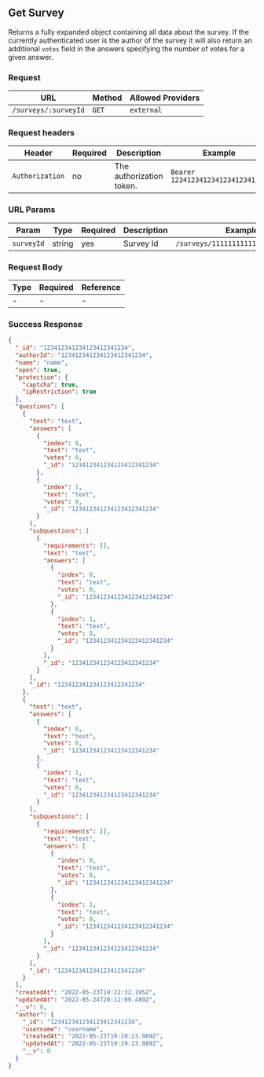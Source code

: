 ## Get Survey

Returns a fully expanded object containing all data about the survey.
If the currently authenticated user is the author of the survey it will also return an additional `votes` field in the answers specifying the number of votes for a given answer.

### Request

| URL                  | Method | Allowed Providers |
| -------------------- | ------ | ----------------- |
| `/surveys/:surveyId` | `GET`  | `external`        |

### Request headers

| Header          | Required | Description              | Example                           |
| --------------- | -------- | ------------------------ | --------------------------------- |
| `Authorization` | no       | The authorization token. | `Bearer 123412341234123412341234` |

### URL Params

| Param      | Type   | Required | Description | Example                             |
| ---------- | ------ | -------- | ----------- | ----------------------------------- |
| `surveyId` | string | yes      | Survey Id   | `/surveys/111111111111111111111111` |

### Request Body

| Type | Required | Reference |
| ---- | -------- | --------- |
| -    | -        | -         |

### Success Response

```json
{
  "_id": "123412341234123412341234",
  "authorId": "123412341234123412341234",
  "name": "name",
  "open": true,
  "protection": {
    "captcha": true,
    "ipRestriction": true
  },
  "questions": [
    {
      "text": "text",
      "answers": [
        {
          "index": 0,
          "text": "text",
          "votes": 0,
          "_id": "123412341234123412341234"
        },
        {
          "index": 1,
          "text": "text",
          "votes": 0,
          "_id": "123412341234123412341234"
        }
      ],
      "subquestions": [
        {
          "requirements": [],
          "text": "text",
          "answers": [
            {
              "index": 0,
              "text": "text",
              "votes": 0,
              "_id": "123412341234123412341234"
            },
            {
              "index": 1,
              "text": "text",
              "votes": 0,
              "_id": "123412341234123412341234"
            }
          ],
          "_id": "123412341234123412341234"
        }
      ],
      "_id": "123412341234123412341234"
    },
    {
      "text": "text",
      "answers": [
        {
          "index": 0,
          "text": "text",
          "votes": 0,
          "_id": "123412341234123412341234"
        },
        {
          "index": 1,
          "text": "text",
          "votes": 0,
          "_id": "123412341234123412341234"
        }
      ],
      "subquestions": [
        {
          "requirements": [],
          "text": "text",
          "answers": [
            {
              "index": 0,
              "text": "text",
              "votes": 0,
              "_id": "123412341234123412341234"
            },
            {
              "index": 1,
              "text": "text",
              "votes": 0,
              "_id": "123412341234123412341234"
            }
          ],
          "_id": "123412341234123412341234"
        }
      ],
      "_id": "123412341234123412341234"
    }
  ],
  "createdAt": "2022-05-23T19:22:32.195Z",
  "updatedAt": "2022-05-24T20:12:09.489Z",
  "__v": 0,
  "author": {
    "_id": "123412341234123412341234",
    "username": "username",
    "createdAt": "2022-05-23T19:19:23.989Z",
    "updatedAt": "2022-05-23T19:19:23.989Z",
    "__v": 0
  }
}
```
